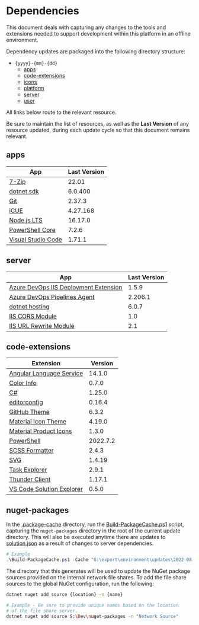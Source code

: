 # Dependencies

This document deals with capturing any changes to the tools and extensions needed to support development within this platform in an offline environment.

Dependency updates are packaged into the following directory structure:

* `{yyyy}-{mm}-{dd}`
  * [apps](#apps)
  * [code-extensions](#code-extensions)
  * [icons](./02-platform.md#icons)
  * [platform](./02-platform.md)
  * [server](#server)
  * [user](./02-platform.md#user)

All links below route to the relevant resource.

Be sure to maintain the list of resources, as well as the **Last Version** of any resource updated, during each update cycle so that this document remains relevant.

## apps

App | Last Version
----|-------------
[7-Zip](https://www.7-zip.org/) | 22.01
[dotnet sdk](https://dotnet.microsoft.com/en-us/download) | 6.0.400
[Git](https://git-scm.com) | 2.37.3
[iCUE](https://www.corsair.com/us/en/downloads) | 4.27.168
[Node.js LTS](https://nodejs.org/en/) | 16.17.0
[PowerShell Core](https://github.com/PowerShell/PowerShell) | 7.2.6
[Visual Studio Code](https://code.visualstudio.com/) | 1.71.1

## server

App | Last Version
----|-------------
[Azure DevOps IIS Deployment Extension](https://marketplace.visualstudio.com/items?itemName=ms-vscs-rm.iiswebapp) | 1.5.9
[Azure DevOps Pipelines Agent](https://github.com/microsoft/azure-pipelines-agent) | 2.206.1
[dotnet hosting](https://dotnet.microsoft.com/en-us/download/dotnet/6.0) | 6.0.7
[IIS CORS Module](https://www.iis.net/downloads/microsoft/iis-cors-module) | 1.0
[IIS URL Rewrite Module](https://www.iis.net/downloads/microsoft/url-rewrite) | 2.1

## code-extensions

Extension | Version
----------|---------
[Angular Language Service](https://marketplace.visualstudio.com/items?itemName=Angular.ng-template) | 14.1.0
[Color Info](https://marketplace.visualstudio.com/items?itemName=bierner.color-info) | 0.7.0
[C#](https://marketplace.visualstudio.com/items?itemName=ms-dotnettools.csharp) | 1.25.0
[editorconfig](https://marketplace.visualstudio.com/items?itemName=EditorConfig.EditorConfig) | 0.16.4
[GitHub Theme](https://marketplace.visualstudio.com/items?itemName=GitHub.github-vscode-theme) | 6.3.2
[Material Icon Theme](https://marketplace.visualstudio.com/items?itemName=PKief.material-icon-theme) | 4.19.0
[Material Product Icons](https://marketplace.visualstudio.com/items?itemName=PKief.material-product-icons) | 1.3.0
[PowerShell](https://marketplace.visualstudio.com/items?itemName=ms-vscode.PowerShell) | 2022.7.2
[SCSS Formatter](https://marketplace.visualstudio.com/items?itemName=sibiraj-s.vscode-scss-formatter) | 2.4.3
[SVG](https://marketplace.visualstudio.com/items?itemName=jock.svg) | 1.4.19
[Task Explorer](https://marketplace.visualstudio.com/items?itemName=spmeesseman.vscode-taskexplorer) | 2.9.1
[Thunder Client](https://marketplace.visualstudio.com/items?itemName=rangav.vscode-thunder-client) | 1.17.1
[VS Code Solution Explorer](https://marketplace.visualstudio.com/items?itemName=fernandoescolar.vscode-solution-explorer) | 0.5.0

## nuget-packages

In the [.package-cache](../../.package-cache) directory, run the [Build-PackageCache.ps1](../../.package-cache/Build-PackageCache.ps1) script, capturing the `nuget-packages` directory in the root of the current update directory. This will also be executed anytime there are updates to [solution.json](../../.package-cache/solution.json) as a result of changes to server dependencies.

```PowerShell
# Example
.\Build-PackageCache.ps1 -Cache "G:\export\environment\updates\2022-08-05\nuget-packages"
```

The directory that this generates will be used to update the NuGet package sources provided on the internal network file shares. To add the file share sources to the global NuGet configuration, run the following:

```bash
dotnet nuget add source {location} -n {name}

# Example - Be sure to provide unique names based on the location
# of the file share server.
dotnet nuget add source S:\Dev\nuget-packages -n "Network Source"
```
